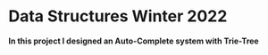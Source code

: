 # Data Structures Winter 2022
**In this project I designed an Auto-Complete system with Trie-Tree**
